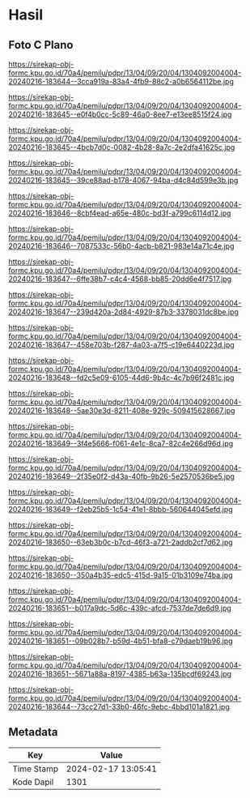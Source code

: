 # Hasil

## Foto C Plano

https://sirekap-obj-formc.kpu.go.id/70a4/pemilu/pdpr/13/04/09/20/04/1304092004004-20240216-183644--3cca919a-83a4-4fb9-88c2-a0b6564112be.jpg

https://sirekap-obj-formc.kpu.go.id/70a4/pemilu/pdpr/13/04/09/20/04/1304092004004-20240216-183645--e0f4b0cc-5c89-46a0-8ee7-e13ee8515f24.jpg

https://sirekap-obj-formc.kpu.go.id/70a4/pemilu/pdpr/13/04/09/20/04/1304092004004-20240216-183645--4bcb7d0c-0082-4b28-8a7c-2e2dfa41625c.jpg

https://sirekap-obj-formc.kpu.go.id/70a4/pemilu/pdpr/13/04/09/20/04/1304092004004-20240216-183645--39ce88ad-b178-4067-94ba-d4c84d599e3b.jpg

https://sirekap-obj-formc.kpu.go.id/70a4/pemilu/pdpr/13/04/09/20/04/1304092004004-20240216-183646--8cbf4ead-a65e-480c-bd3f-a799c6114d12.jpg

https://sirekap-obj-formc.kpu.go.id/70a4/pemilu/pdpr/13/04/09/20/04/1304092004004-20240216-183646--7087533c-56b0-4acb-b821-983e14a71c4e.jpg

https://sirekap-obj-formc.kpu.go.id/70a4/pemilu/pdpr/13/04/09/20/04/1304092004004-20240216-183647--6ffe38b7-c4c4-4568-bb85-20dd6e4f7517.jpg

https://sirekap-obj-formc.kpu.go.id/70a4/pemilu/pdpr/13/04/09/20/04/1304092004004-20240216-183647--239d420a-2d84-4929-87b3-3378031dc8be.jpg

https://sirekap-obj-formc.kpu.go.id/70a4/pemilu/pdpr/13/04/09/20/04/1304092004004-20240216-183647--458e703b-f287-4a03-a7f5-c19e6440223d.jpg

https://sirekap-obj-formc.kpu.go.id/70a4/pemilu/pdpr/13/04/09/20/04/1304092004004-20240216-183648--fd2c5e09-6105-44d6-9b4c-4c7b96f2481c.jpg

https://sirekap-obj-formc.kpu.go.id/70a4/pemilu/pdpr/13/04/09/20/04/1304092004004-20240216-183648--5ae30e3d-8211-408e-929c-509415628667.jpg

https://sirekap-obj-formc.kpu.go.id/70a4/pemilu/pdpr/13/04/09/20/04/1304092004004-20240216-183649--3f4e5666-f061-4e1c-8ca7-82c4e266d96d.jpg

https://sirekap-obj-formc.kpu.go.id/70a4/pemilu/pdpr/13/04/09/20/04/1304092004004-20240216-183649--2f35e0f2-d43a-40fb-9b26-5e2570536be5.jpg

https://sirekap-obj-formc.kpu.go.id/70a4/pemilu/pdpr/13/04/09/20/04/1304092004004-20240216-183649--f2eb25b5-1c54-41e1-8bbb-560644045efd.jpg

https://sirekap-obj-formc.kpu.go.id/70a4/pemilu/pdpr/13/04/09/20/04/1304092004004-20240216-183650--63eb3b0c-b7cd-46f3-a721-2addb2cf7d62.jpg

https://sirekap-obj-formc.kpu.go.id/70a4/pemilu/pdpr/13/04/09/20/04/1304092004004-20240216-183650--350a4b35-edc5-415d-9a15-01b3109e74ba.jpg

https://sirekap-obj-formc.kpu.go.id/70a4/pemilu/pdpr/13/04/09/20/04/1304092004004-20240216-183651--b017a9dc-5d6c-439c-afcd-7537de7de6d9.jpg

https://sirekap-obj-formc.kpu.go.id/70a4/pemilu/pdpr/13/04/09/20/04/1304092004004-20240216-183651--09b028b7-b59d-4b51-bfa8-c79daeb19b96.jpg

https://sirekap-obj-formc.kpu.go.id/70a4/pemilu/pdpr/13/04/09/20/04/1304092004004-20240216-183651--5671a88a-8197-4385-b63a-135bcdf69243.jpg

https://sirekap-obj-formc.kpu.go.id/70a4/pemilu/pdpr/13/04/09/20/04/1304092004004-20240216-183644--73cc27d1-33b0-46fc-9ebc-4bbd101a1821.jpg


## Metadata

| Key        | Value               |
| ---------- | ------------------- |
| Time Stamp | 2024-02-17 13:05:41 |
| Kode Dapil | 1301                |



